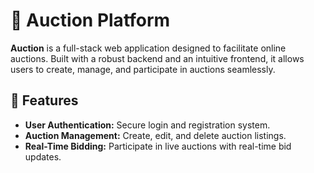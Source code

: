 # 🛒 Auction Platform

**Auction** is a full-stack web application designed to facilitate online auctions. Built with a robust backend and an intuitive frontend, it allows users to create, manage, and participate in auctions seamlessly.

## 🚀 Features

- **User Authentication:** Secure login and registration system.  
- **Auction Management:** Create, edit, and delete auction listings.  
- **Real-Time Bidding:** Participate in live auctions with real-time bid updates. 

